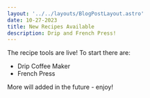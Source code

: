```yaml
---
layout: '../../layouts/BlogPostLayout.astro'
date: 10-27-2023
title: New Recipes Available
description: Drip and French Press!
---
```

The recipe tools are live!  To start there are:
- Drip Coffee Maker
- French Press

More will added in the future - enjoy!